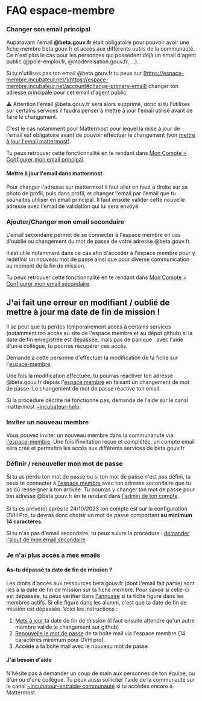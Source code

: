 # FAQ espace-membre

### Changer son email principal

Auparavant l'email **@beta.gouv.fr** était obligatoire pour pouvoir avoir une fiche membre beta.gouv.fr et accès aux différents outils de la communauté. Ce n'est plus le cas pour les personnes qui possèdent déjà un email d'agent public (@pole-emploi.fr, @modernisation.gouv.fr, ...).

Si tu n'utilises pas ton email @beta.gouv.fr tu peux sur [https://espace-membre.incubateur.net/](https://espace-membre.incubateur.net/account#change-primary-email) changer ton adresse principale pour cet email d'agent public.

**⚠️** Attention l'email @beta.gouv.fr sera alors supprimé, donc si tu l'utilises sur certains services il faudra penser à mettre à jour l'email utilisé avant de faire le changement.

C'est le cas notamment pour Mattermost pour lequel la mise à jour de l'email est obligatoire avant de pouvoir effectuer le changement (voir [mettre à jour l'email mattermost](faq-espace-membre.md#mettre-a-jour-lemail-dans-mattermost)).

Tu peux retrouver cette fonctionnalité en te rendant dans [Mon Compte > Configurer mon email principal](https://espace-membre.incubateur.net/account#change-primary-email).

#### Mettre à jour l'email dans mattermost

Pour changer l'adresse sur mattermost il faut aller en haut a droite sur sa photo de profil, puis dans profil, et changer l'email par l'email que tu souhaites utiliser en email principal. Il faut ensuite valider cette nouvelle adresse avec l'email de validation qui lui sera envoyé.

### Ajouter/Changer mon email secondaire

L'email secondaire permet de se connecter à l'espace membre en cas d'oublie ou changement du mot de passe de votre adresse @beta.gouv.fr.

Il est utile notamment dans ce cas afin d'accéder à l'espace membre pour y redéfinir un nouveau mot de passe ainsi que pour diverse communication au moment de la fin de mission.

Tu peux retrouver cette fonctionnalité en te rendant dans [Mon Compte > Configurer mon email secondaire](https://espace-membre.incubateur.net/account#change-secondary-email).

## J'ai fait une erreur en modifiant / oublié de mettre à jour ma date de fin de mission !

Il se peut que tu perdes temporairement accès à certains services (notamment ton accès au site de l'espace membre et au dépot github) si la date de fin enregistrée est dépassée, mais pas de panique : avec l'aide d'un⋅e collègue, tu pourras récupérer ces accès.

Demande à cette personne d'effectuer la modification de ta fiche sur l'[espace-membre](../../les-outils-de-la-communaute/espace-membre/'https:/espace-membre.incubateur.net').

Une fois la modification effectuée, tu pourras réactiver ton adresse @beta.gouv.fr depuis l'[espace membre](https://espace-membre.incubateur.net/account#password) en faisant un changement de mot de passe. Le changement de mot de passe réactive ton email.

Si la procédure décrite ne fonctionne pas, demande de l'aide sur le canal mattermost [\~incubateur-help](https://mattermost.incubateur.net/betagouv/channels/incubateur-help).

### Inviter un nouveau membre



Vous pouvez inviter un nouveau membre dans la communanuté via [l'espace-membre](https://espace-membre.incubateur.net/account). Une fois l'invitation reçue et complétée, un compte email sera créé et permettra les accès aux différents services de beta.gouv.fr

### Définir / renouveller mon mot de passe

Si tu as perdu ton mot de passe ou si ton mot de passe n'est pas défini, tu peux te connecter à [l'espace membre](https://espace-membre.incubateur.net/account#password) avec ton adresse secondaire que tu as dû renseigner à ton arrivée. Tu pourras y changer ton mot de passe pour ton adresse @beta.gouv.fr en te rendant dans [l'admin de ton compte](https://espace-membre.incubateur.net/account#password).\
\
Si tu es arrivé(e) après le 24/10/2023 ton compte est sur la configuration OVH Pro, tu devras donc choisir un mot de passe comportant **au minimum 14 caractères.**

Si tu n'as pas d'email secondaire, tu peux suivre la procédure : [demander l'ajout de mon email secondaire](broken-reference)



### Je n'ai plus accès à mes emails

#### As-tu dépassé ta date de fin de mission ?

Les droits d'accès aux ressources beta.gouv.fr (dont l'email fait partie) sont liés à la date de fin de mission sur ta fiche membre. Pour savoir si celle-ci est dépassée, tu peux vérifier dans [l'annuaire](https://beta.gouv.fr/communaute/annuaire) si ta fiche figure dans les membres actifs. Si elle figure dans les alumni, c'est que ta date de fin de mission est dépassée. Voici les instructions :

1. [Mets à jour ](https://doc.incubateur.net/communaute/travailler-a-beta-gouv/jutilise-les-outils-de-la-communaute/outils/mise-a-jour-de-mes-informations)ta date de fin de mission (il faut ensuite attendre qu'un autre membre valide le changement sur github)
2. [Renouvelle le mot de passe](broken-reference) de ta boîte mail via l'espace membre (14 caractères minimum pour OVH pro).
3. Accède à ta boîte mail avec le nouveau mot de passe

#### J'ai besoin d'aide

N'hésite pas à demander un coup de main aux personnes de ton équipe, ou d'un ou d'une collègue. Tu peux aussi solliciter l'aide de la communauté sur le canal [\~incubateur-entraide-communauté](https://mattermost.incubateur.net/betagouv/channels/incubateur-help) si tu accèdes encore à Mattermost.
